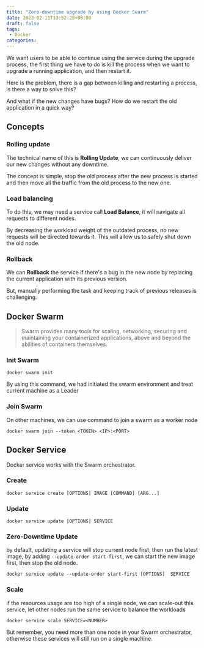 ```yaml
---
title: "Zero-downtime upgrade by using Docker Swarm"
date: 2023-02-11T13:52:28+08:00
draft: false
tags:
 - Docker
categories:
---
```


We want users to be able to continue using the service during the upgrade process, the first thing we have to do is kill the process when we want to upgrade a running application, and then restart it.

Here is the problem, there is a gap between killing and restarting a process, is there a way to solve this?

And what if the new changes have bugs? How do we restart the old application in a quick way?

## Concepts

### Rolling update

The technical name of this is **Rolling Update**, we can continuously deliver our new changes without any downtime.

The concept is simple, stop the old process after the new process is started and then move all the traffic from the old process to the new one.

### Load balancing

To do this, we may need a service call **Load Balance**, it will navigate all requests to different nodes.

By decreasing the workload weight of the outdated process, no new requests will be directed towards it. This will allow us to safely shut down the old node.


### Rollback

We can **Rollback** the service if there's a bug in the new node by replacing the current application with its previous version.

But, manually performing the task and keeping track of previous releases is challenging.

## Docker Swarm

> Swarm provides many tools for scaling, networking, securing and maintaining your containerized applications, above and beyond the abilities of containers themselves.

### Init Swarm

```
docker swarm init
```

By using this command, we had initiated the swarm environment and treat current machine as a Leader

### Join Swarm

On other machines, we can use command to join a swarm as a worker node

```
docker swarm join --token <TOKEN> <IP>:<PORT>
```

## Docker Service

Docker service works with the Swarm orchestrator.

### Create

```
docker service create [OPTIONS] IMAGE [COMMAND] [ARG...]
```

### Update

```
docker service update [OPTIONS] SERVICE
```

### Zero-Downtime Update

by default, updating a service will stop current node first, then run the latest image, by adding `--update-order start-first`, we can start the new image first, then stop the old node.

```
docker service update --update-order start-first [OPTIONS]  SERVICE
```


### Scale

if the resources usage are too high of a single node, we can scale-out this service, let other nodes run the same service to balance the workloads

```
docker service scale SERVICE=<NUMBER>
```

But remember, you need more than one node in your Swarm orchestrator, otherwise these services will still run on a single machine.
